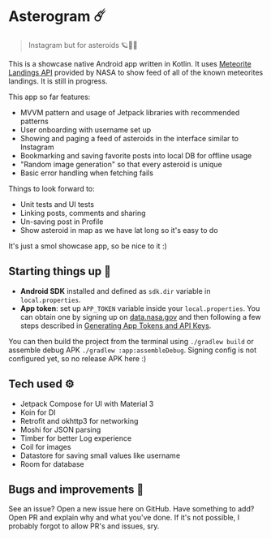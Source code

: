 # Asterogram ☄️

> Instagram but for asteroids 🪐🚀👾

This is a showcase native Android app written in Kotlin. It uses [Meteorite Landings API](https://dev.socrata.com/foundry/data.nasa.gov/y77d-th95) provided by NASA to show feed of all of the known meteorites landings. It is still in progress.

This app so far features:

- MVVM pattern and usage of Jetpack libraries with recommended patterns
- User onboarding with username set up
- Showing and paging a feed of asteroids in the interface similar to Instagram
- Bookmarking and saving favorite posts into local DB for offline usage
- "Random image generation" so that every asteroid is unique
- Basic error handling when fetching fails

Things to look forward to:

- Unit tests and UI tests
- Linking posts, comments and sharing
- Un-saving post in Profile
- Show asteroid in map as we have lat long so it's easy to do

It's just a smol showcase app, so be nice to it :)

## Starting things up 🚀

- **Android SDK** installed and defined as `sdk.dir` variable in `local.properties`.
- **App token**: set up `APP_TOKEN` variable inside your `local.properties`. You can obtain one by signing up on [data.nasa.gov](https://data.nasa.gov/) and then following a few steps described in [Generating App Tokens and API Keys](https://support.socrata.com/hc/en-us/articles/210138558-Generating-App-Tokens-and-API-Keys).

You can then build the project from the terminal using `./gradlew build` or assemble debug APK `./gradlew :app:assembleDebug`. Signing config is not configured yet, so no release APK here :)

## Tech used ⚙️

- Jetpack Compose for UI with Material 3
- Koin for DI
- Retrofit and okhttp3 for networking
- Moshi for JSON parsing
- Timber for better Log experience
- Coil for images
- Datastore for saving small values like username
- Room for database

## Bugs and improvements 🐛

See an issue? Open a new issue here on GitHub. Have something to add? Open PR and explain why and what you've done. If it's not possible, I probably forgot to allow PR's and issues, sry.